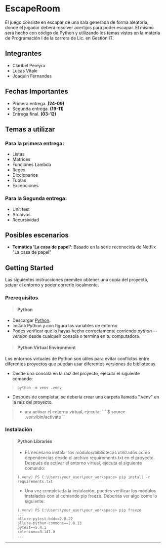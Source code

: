# EscapeRoom

El juego consiste en escapar de una sala generada de forma aleatoria, donde el jugador deberá resolver acertijos para poder escapar. El mismo será hecho con código de Python y utilizando los temas vistos en la materia de Programación I de la carrera de Lic. en Gestión IT.

## Integrantes
   * Claribel Pereyra
   * Lucas Vitale
   * Joaquin Fernandes

## Fechas Importantes

   * Primera entrega. **(24-09)**
   * Segunda entrega. **(19-11)**
   * Entrega final. **(03-12)**

## Temas a utilizar

   ### Para la primera entrega:
   * Listas
   * Matrices
   * Funciones Lambda
   * Regex
   * Diccionarios
   * Tuplas
   * Excepciones

   ### Para la Segunda entrega:
   - Unit test
   - Archivos
   - Recursividad

## Posibles escenarios
   - **Temática 'La casa de papel'**: Basado en la serie reconocida de Netflix "La casa de papel"

## Getting Started
   Las siguientes instrucciones premiten obtener una copia del proyecto, setear el entorno y poder correrlo localmente.

### Prerequisitos

   > #### Python 
   - Descargar [Python](https://www.python.org/downloads/).
   - Instalá Python y con figurá las variables de entorno.
   - Podés verificar que lo hayas hecho correctamente corriendo *python --version* desde cualqueir consola o termina en tu computadora.

   > #### Python Virtual Environment
   Los entornos virtuales de Python son útiles para evitar conflictos entre diferentes proyectos que puedan usar diferentes versiones de bibliotecas.
   - Desde una consola en la raíz del proyecto, ejecuta el siguiente comando:
   > ```
   > python -m venv .venv
   > ```
   - Después de completar, se debería crear una carpeta llamada ".venv" en la raíz del proyecto.
   > - ara activar el entorno virtual, ejecuta:
   ``` $ source .venv/bin/activate ``

   ### Instalación
 
   > #### Python Libraries
   > - Es necesario instalar los módulos/bibliotecas utilizados como dependencias desde el archivo requirements.txt en el proyecto. Después de activar el entorno virtual, ejecuta el siguiente comando:
   > ```
   > (.venv) PS C:\Users\your_user\your_workspace> pip install -r requirements.txt
   > ```
   > - Una vez completada la instalación, puedes verificar los módulos instalados con el comando pip freeze. Deberías ver algo como lo siguiente:
   > ```
   > (.venv) PS C:\Users\your_user\your_workspace> pip freeze
   > ...
   > allure-pytest-bdd==2.8.22
   > allure-python-commons==2.8.13
   > pytest==5.4.1
   > selenium==3.141.0
   > ...
   >```

***